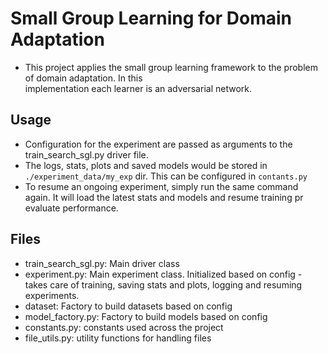 # Small Group Learning for Domain Adaptation

* This project applies the small group learning framework to the problem of domain adaptation. In this  
implementation each learner is an adversarial network.

## Usage

* Configuration for the experiment are passed as arguments to the train_search_sgl.py driver file.
* The logs, stats, plots and saved models would be stored in `./experiment_data/my_exp` dir. This can be configured in `contants.py`
* To resume an ongoing experiment, simply run the same command again. It will load the latest stats and models and resume training pr evaluate performance.

## Files
- train_search_sgl.py: Main driver class
- experiment.py: Main experiment class. Initialized based on config - takes care of training, saving stats and plots, logging and resuming experiments.
- dataset: Factory to build datasets based on config
- model_factory.py: Factory to build models based on config
- constants.py: constants used across the project
- file_utils.py: utility functions for handling files 
